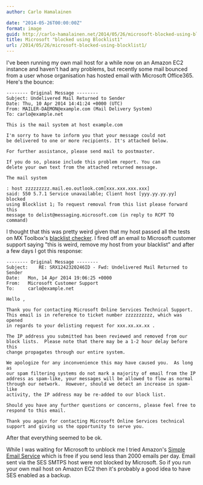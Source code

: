```yaml
---
author: Carlo Hamalainen

date: "2014-05-26T00:00:00Z"
format: image
guid: http://carlo-hamalainen.net/2014/05/26/microsoft-blocked-using-blocklist1/
title: Microsoft "blocked using Blocklist1"
url: /2014/05/26/microsoft-blocked-using-blocklist1/
---
```

I've been running my own mail host for a while now on an Amazon EC2 instance and haven't had any problems, but recently some mail bounced from a user whose organisation has hosted email with Microsoft Office365. Here's the bounce: 

```
-------- Original Message --------
Subject: Undelivered Mail Returned to Sender
Date: Thu, 10 Apr 2014 14:41:24 +0000 (UTC)
From: MAILER-DAEMON@example.com (Mail Delivery System)
To: carlo@example.net

This is the mail system at host example.com

I'm sorry to have to inform you that your message could not
be delivered to one or more recipients. It's attached below.

For further assistance, please send mail to postmaster.

If you do so, please include this problem report. You can
delete your own text from the attached returned message.

The mail system

: host zzzzzzzzz.mail.eo.outlook.com[xxx.xxx.xxx.xxx]
said: 550 5.7.1 Service unavailable; Client host [yyy.yy.yy.yy] blocked
using Blocklist 1; To request removal from this list please forward this
message to delist@messaging.microsoft.com (in reply to RCPT TO command)
```

I thought that this was pretty weird given that my host passed all the tests on MX Toolbox's [blacklist checker](http://mxtoolbox.com/blacklists.aspx). I fired off an email to Microsoft customer support saying "this is weird, remove my host from your blacklist" and after a few days I got this response: 

```
-------- Original Message --------
Subject:    RE: SRX1242320246ID - Fwd: Undelivered Mail Returned to Sender
Date:   Mon, 14 Apr 2014 19:06:25 +0000
From:   Microsoft Customer Support
To:     carlo@example.net

Hello ,

Thank you for contacting Microsoft Online Services Technical Support.
This email is in reference to ticket number zzzzzzzzzz, which was opened
in regards to your delisting request for xxx.xx.xx.xx .

The IP address you submitted has been reviewed and removed from our
block lists.  Please note that there may be a 1-2 hour delay before this
change propagates through our entire system.

We apologize for any inconvenience this may have caused you.  As long as
our spam filtering systems do not mark a majority of email from the IP
address as spam-like, your messages will be allowed to flow as normal
through our network.  However, should we detect an increase in spam-like
activity, the IP address may be re-added to our block list.

Should you have any further questions or concerns, please feel free to
respond to this email.

Thank you again for contacting Microsoft Online Services technical
support and giving us the opportunity to serve you.
```

After that everything seemed to be ok. 

While I was waiting for Microsoft to unblock me I tried Amazon's [Simple Email Service](https://aws.amazon.com/ses) which is free if you send less than 2000 emails per day. Email sent via the SES SMTPS host were not blocked by Microsoft. So if you run your own mail host on Amazon EC2 then it's probably a good idea to have SES enabled as a backup.
